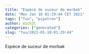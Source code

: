 ```yaml
---
title: "Espèce de suceur de morbak"
date: "Mon Jan 18 01:29:44 CET 2021"
tags: ["fuu", "pipotron"]
author: m1ch3l
categories: ["generated"]
slug: "fuu/2021-01-18-01:29:44"
---
```


Espèce de suceur de morbak
